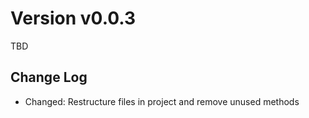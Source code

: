 # Version v0.0.3

TBD

## Change Log

- Changed: Restructure files in project and remove unused methods
